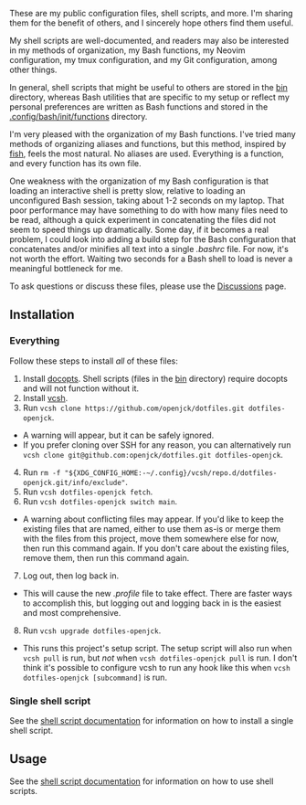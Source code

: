 These are my public configuration files, shell scripts, and more. I'm sharing
them for the benefit of others, and I sincerely hope others find them useful.

My shell scripts are well-documented, and readers may also be interested in my
methods of organization, my Bash functions, my Neovim configuration, my tmux
configuration, and my Git configuration, among other things.

In general, shell scripts that might be useful to others are stored in the
[bin](bin) directory, whereas Bash utilities that are specific to my setup or
reflect my personal preferences are written as Bash functions and stored in the
[.config/bash/init/functions](.config/bash/init/functions) directory.

I'm very pleased with the organization of my Bash functions. I've tried many
methods of organizing aliases and functions, but this method, inspired by
[fish](https://github.com/fish-shell/fish-shell), feels the most natural. No
aliases are used. Everything is a function, and every function has its own file.

One weakness with the organization of my Bash configuration is that loading an
interactive shell is pretty slow, relative to loading an unconfigured Bash
session, taking about 1-2 seconds on my laptop. That poor performance may have
something to do with how many files need to be read, although a quick experiment
in concatenating the files did not seem to speed things up dramatically. Some
day, if it becomes a real problem, I could look into adding a build step for the
Bash configuration that concatenates and/or minifies all text into a single
_.bashrc_ file. For now, it's not worth the effort. Waiting two seconds for
a Bash shell to load is never a meaningful bottleneck for me.

To ask questions or discuss these files, please use the
[Discussions](https://github.com/openjck/dotfiles/discussions) page.

## Installation

### Everything

Follow these steps to install _all_ of these files:

1. Install [docopts](https://github.com/docopt/docopts). Shell scripts (files in
   the [bin](bin) directory) require docopts and will not function without it.
2. Install [vcsh](https://github.com/RichiH/vcsh).
3. Run `vcsh clone https://github.com/openjck/dotfiles.git dotfiles-openjck`.
  * A warning will appear, but it can be safely ignored.
  * If you prefer cloning over SSH for any reason, you can alternatively run
    `vcsh clone git@github.com:openjck/dotfiles.git dotfiles-openjck`.
4. Run `rm -f "${XDG_CONFIG_HOME:-~/.config}/vcsh/repo.d/dotfiles-openjck.git/info/exclude"`.
5. Run `vcsh dotfiles-openjck fetch`.
6. Run `vcsh dotfiles-openjck switch main`.
  * A warning about conflicting files may appear. If you'd like to keep the
    existing files that are named, either to use them as-is or merge them with
    the files from this project, move them somewhere else for now, then run this
    command again. If you don't care about the existing files, remove them, then
    run this command again.
7. Log out, then log back in.
  * This will cause the new _.profile_ file to take effect. There are faster
    ways to accomplish this, but logging out and logging back in is the easiest
    and most comprehensive.
8. Run `vcsh upgrade dotfiles-openjck`.
  * This runs this project's setup script. The setup script will also run when
    `vcsh pull` is run, but _not_ when `vcsh dotfiles-openjck pull` is run. I
    don't think it's possible to configure vcsh to run any hook like this when
    `vcsh dotfiles-openjck [subcommand]` is run.

### Single shell script

See the [shell script documentation](docs/scripts.md#installation) for
information on how to install a single shell script.

## Usage

See the [shell script documentation](docs/scripts.md#usage) for information on
how to use shell scripts.
